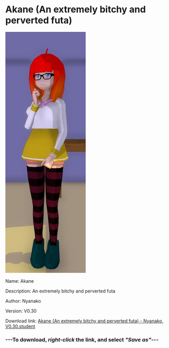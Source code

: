 # Akane (An extremely bitchy and perverted futa)

<img src = "https://raw.githubusercontent.com/Arbiter1223/Daigaku-Gurashi-Custom-Students/master/Students/Files/Akane%20(An%20extremely%20bitchy%20and%20perverted%20futa).png">

Name: Akane

Description: An extremely bitchy and perverted futa

Author: Nyanako

Version: V0.30

Download link: <a href="https://raw.githubusercontent.com/Arbiter1223/Daigaku-Gurashi-Custom-Students/master/Students/Files/Akane%20(An%20extremely%20bitchy%20and%20perverted%20futa)%20-%20Nyanako%2C%20V0.30.student">Akane (An extremely bitchy and perverted futa) - Nyanako, V0.30.student</a>

### ---**To download, _right-click_ the link, and select _"Save as"_**---
